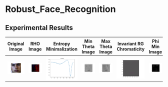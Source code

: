 # Robust_Face_Recognition


## Experimental Results

Original Image | RHO Image | Entropy Minimalization | Min Theta Image | Max Theta Image | Invariant RG Chromaticity | Phi Min Image | Phi Max Image | Masked Images | Edge Map 
--- | --- | --- | --- |--- |--- |--- |--- |--- |---
![original](docs/images/original_image.png) | ![original](docs/images/rho_image.png) | ![original](docs/images/entropy_minimization.png) | ![original](docs/images/invariance_grayscale_image.png) | ![original](docs/images/lighting_retained_grayscale_image.png) | ![original](docs/images/invariant_rg_chromaticity_image.png) | ![original](docs/images/phi_min_image.png) | ![original](docs/images/phi_max_image.png) | ![original](docs/images/masked_images.png) | ![original](docs/images/edge_map.png)